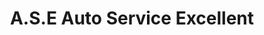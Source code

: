 ---
title: "A.S.E Auto Service Excellent"
url: /le-pre-saint-gervais/a-s-e-auto-service-excellent/
shop: Autowerkstatt
---